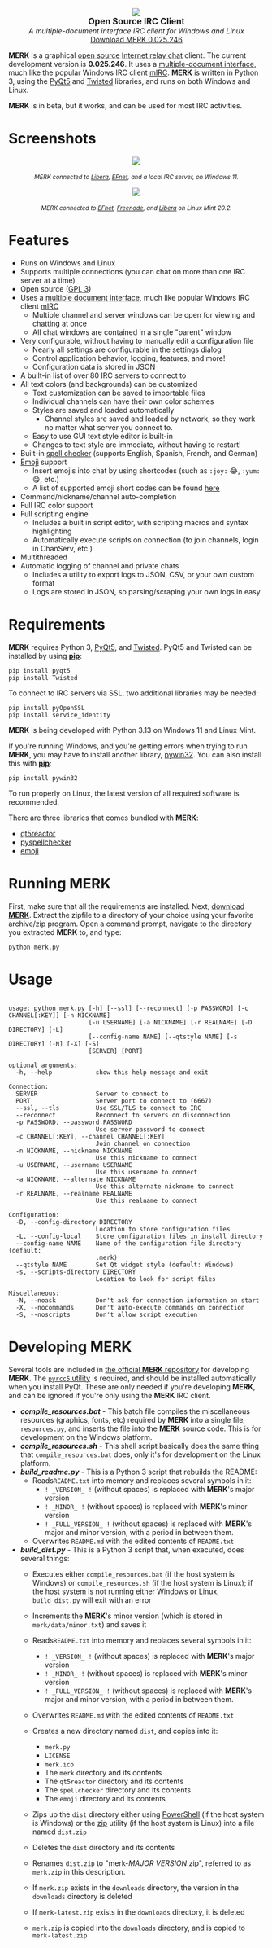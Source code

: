


<p align="center">
  <img src="https://github.com/nutjob-laboratories/merk//raw/main/graphics/banner.png"><br>
  <b><big>Open Source IRC Client</big></b><br>
  <i>A multiple-document interface IRC client for Windows and Linux</i><br>
  <a href="https://github.com/nutjob-laboratories/merk/raw/main/downloads/merk-latest.zip">Download MERK 0.025.246</a><br>
</p>

**MERK** is a graphical [open source](https://www.gnu.org/licenses/gpl-3.0.en.html) [Internet relay chat](https://en.wikipedia.org/wiki/Internet_Relay_Chat) client. The current development version is **0.025.246**. It uses a [multiple-document interface](https://en.wikipedia.org/wiki/Multiple-document_interface), much like the popular Windows IRC client [mIRC](https://www.mirc.com/).  **MERK** is written in Python 3, using the [PyQt5](https://pypi.org/project/PyQt5/) and [Twisted](https://twistedmatrix.com/trac/) libraries, and runs on both Windows and Linux.

**MERK** is in beta, but it works, and can be used for most IRC activities.

# Screenshots

<p align="center">
<center><a href="https://github.com/nutjob-laboratories/merk//raw/main/graphics/screenshot_big.png"><img src="https://github.com/nutjob-laboratories/merk//raw/main/graphics/screenshot1.png"></a></center></br>
 <center><i><small>MERK connected to <a href="https://libera.chat/">Libera</a>, <a href="http://www.efnet.org/">EFnet</a>, and a local IRC server, on Windows 11. </small></i></center>
 </p>
 <p align="center">
 <center><a href="https://github.com/nutjob-laboratories/merk//raw/main/graphics/screenshot_linux_big.png"><img src="https://github.com/nutjob-laboratories/merk//raw/main/graphics/screenshot_linux2.png"></a></center></br>
  <center><i><small>MERK connected to <a href="http://www.efnet.org/">EFnet</a>, <a href="https://freenode.net/">Freenode</a>, and <a href="https://libera.chat/">Libera</a> on Linux Mint 20.2.</small></i></center>
  </p>
  
# Features

-   Runs on Windows and Linux
-   Supports multiple connections (you can chat on more than one IRC server at a time)
-   Open source ([GPL 3](https://www.gnu.org/licenses/gpl-3.0.en.html))
-   Uses a [multiple document interface](https://en.wikipedia.org/wiki/Multiple-document_interface), much like popular Windows IRC client [mIRC](https://www.mirc.com/)
    - Multiple channel and server windows can be open for viewing and chatting at once
    - All chat windows are contained in a single "parent" window
- Very configurable, without having to manually edit a configuration file
    - Nearly all settings are configurable in the settings dialog
    - Control application behavior, logging, features, and more!
    - Configuration data is stored in JSON
-   A built-in list of over 80 IRC servers to connect to
-   All text colors (and backgrounds) can be customized
    - Text customization can be saved to importable files
    - Individual channels can have their own color schemes
    - Styles are saved and loaded automatically
      - Channel styles are saved and loaded by network, so they work no matter what server you connect to.
    - Easy to use GUI text style editor is built-in
    - Changes to text style are immediate, without having to restart!
-   Built-in [spell checker](https://github.com/barrust/pyspellchecker) (supports English, Spanish, French, and German)
-   [Emoji](https://en.wikipedia.org/wiki/Emoji) support
    -   Insert emojis into chat by using shortcodes (such as `:joy:` 😂, `:yum:` 😋, etc.)
    -   A list of supported emoji short codes can be found [here](https://carpedm20.github.io/emoji/all.html?enableList=enable_list_alias)
-   Command/nickname/channel auto-completion
-   Full IRC color support
-   Full scripting engine
    - Includes a built in script editor, with scripting macros and syntax highlighting
    - Automatically execute scripts on connection (to join channels, login in ChanServ, etc.)
- Multithreaded
-   Automatic logging of channel and private chats
    - Includes a utility to export logs to JSON, CSV, or your own custom format
    - Logs are stored in JSON, so parsing/scraping your own logs in easy

# Requirements

**MERK** requires Python 3, [PyQt5](https://pypi.org/project/PyQt5/), and [Twisted](https://twistedmatrix.com/trac/). PyQt5 and Twisted can be installed by using [**pip**](https://pypi.org/project/pip/):

    pip install pyqt5
    pip install Twisted

To connect to IRC servers via SSL, two additional libraries may be needed:

    pip install pyOpenSSL
    pip install service_identity

**MERK** is being developed with Python 3.13 on Windows 11 and Linux Mint.

If you're running Windows, and you're getting errors when trying to run **MERK**, you may have to install another library, [pywin32](https://pypi.org/project/pywin32/). You can also install this with [**pip**](https://pypi.org/project/pip/):

    pip install pywin32

To run properly on Linux, the latest version of all required software is recommended.

There are three libraries that comes bundled with **MERK**:
 - [qt5reactor](https://github.com/twisted/qt5reactor)
 - [pyspellchecker](https://github.com/barrust/pyspellchecker)
 - [emoji](https://github.com/carpedm20/emoji)

# Running MERK

First, make sure that all the requirements are installed. Next, [download **MERK**](https://github.com/nutjob-laboratories/merk/raw/main/downloads/merk-latest.zip). Extract the zipfile to a directory of your choice using your favorite archive/zip program. Open a command prompt, navigate to the directory you extracted **MERK** to, and type:

    python merk.py

# Usage

```

usage: python merk.py [-h] [--ssl] [--reconnect] [-p PASSWORD] [-c CHANNEL[:KEY]] [-n NICKNAME]
                      [-u USERNAME] [-a NICKNAME] [-r REALNAME] [-D DIRECTORY] [-L]
                      [--config-name NAME] [--qtstyle NAME] [-s DIRECTORY] [-N] [-X] [-S]
                      [SERVER] [PORT]

optional arguments:
  -h, --help            show this help message and exit

Connection:
  SERVER                Server to connect to
  PORT                  Server port to connect to (6667)
  --ssl, --tls          Use SSL/TLS to connect to IRC
  --reconnect           Reconnect to servers on disconnection
  -p PASSWORD, --password PASSWORD
                        Use server password to connect
  -c CHANNEL[:KEY], --channel CHANNEL[:KEY]
                        Join channel on connection
  -n NICKNAME, --nickname NICKNAME
                        Use this nickname to connect
  -u USERNAME, --username USERNAME
                        Use this username to connect
  -a NICKNAME, --alternate NICKNAME
                        Use this alternate nickname to connect
  -r REALNAME, --realname REALNAME
                        Use this realname to connect

Configuration:
  -D, --config-directory DIRECTORY
                        Location to store configuration files
  -L, --config-local    Store configuration files in install directory
  --config-name NAME    Name of the configuration file directory (default:
                        .merk)
  --qtstyle NAME        Set Qt widget style (default: Windows)
  -s, --scripts-directory DIRECTORY
                        Location to look for script files

Miscellaneous:
  -N, --noask           Don't ask for connection information on start
  -X, --nocommands      Don't auto-execute commands on connection
  -S, --noscripts       Don't allow script execution
```
# Developing MERK

Several tools are included in [the official **MERK** repository](https://github.com/nutjob-laboratories/merk) for developing **MERK**. The [`pyrcc5` utility](https://manpages.ubuntu.com/manpages/xenial/man1/pyrcc5.1.html) is required, and should be installed automatically when you install PyQt. These are only needed if you're developing **MERK**, and can be ignored if you're only using the **MERK** IRC client.

 - ***compile_resources.bat*** - This batch file compiles the miscellaneous resources (graphics, fonts, etc) required by **MERK** into a single file, `resources.py`, and inserts the file into the **MERK** source code. This is for development on the Windows platform.
 - ***compile_resources.sh*** - This shell script basically does the same thing that `compile_resources.bat` does, only it's for development on the Linux platform.
 - ***build_readme.py*** - This is a Python 3 script that rebuilds the README:
   - Reads`README.txt` into memory and replaces several symbols in it:
     - `! _VERSION_ !` (without spaces) is replaced with **MERK**'s major version
     - `! _MINOR_ !` (without spaces) is replaced with **MERK**'s minor version
     - `! _FULL_VERSION_ !` (without spaces) is replaced with **MERK**'s major and minor version, with a period in between them.
   - Overwrites `README.md` with the edited contents of `README.txt`
 - ***build_dist.py*** - This is a Python 3 script that, when executed, does several things:
   - Executes either `compile_resources.bat` (if the host system is Windows) or `compile_resources.sh` (if the host system is Linux); if the host system is not running either Windows or Linux, `build_dist.py` will exit with an error
   - Increments the **MERK**'s minor version (which is stored in `merk/data/minor.txt`) and saves it
   - Reads`README.txt` into memory and replaces several symbols in it:
     - `! _VERSION_ !` (without spaces) is replaced with **MERK**'s major version
     - `! _MINOR_ !` (without spaces) is replaced with **MERK**'s minor version
     - `! _FULL_VERSION_ !` (without spaces) is replaced with **MERK**'s major and minor version, with a period in between them.
   - Overwrites `README.md` with the edited contents of `README.txt`
   - Creates a new directory named `dist`, and copies into it:
     - `merk.py`
     - `LICENSE`
     - `merk.ico`
     - The `merk` directory and its contents
     - The `qt5reactor` directory and its contents
     - The `spellchecker` directory and its contents
     - The `emoji` directory and its contents
     
   - Zips up the `dist` directory either using [PowerShell](https://en.wikipedia.org/wiki/PowerShell) (if the host system is Windows) or the [zip](https://linux.die.net/man/1/zip) utility (if the host system is Linux) into a file named `dist.zip`
   - Deletes the `dist` directory and its contents
   - Renames `dist.zip` to "merk-*MAJOR VERSION*.zip", referred to as `merk.zip` in this description.
   - If `merk.zip` exists in the `downloads` directory, the version in the `downloads` directory is deleted
   - If `merk-latest.zip` exists in the `downloads` directory, it is deleted
   - `merk.zip` is copied into the `downloads` directory, and is copied to `merk-latest.zip`

[//]: # (End of document)



